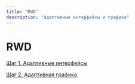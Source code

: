 ```yaml
---
title: "RWD"
description: "Адаптивные интерфейсы и графика"
---
```


# RWD

[Шаг 1. Адаптивные интерфейсы](/web-course-site/rwd/rwd-media)

[Шаг 2. Адаптивная графика](/web-course-site/rwd/rwd-graph)
